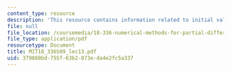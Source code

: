 ```yaml
---
content_type: resource
description: 'This resource contains information related to initial value problems. '
file: null
file_location: /coursemedia/18-336-numerical-methods-for-partial-differential-equations-spring-2009/379860bd755f63b2873eda4e2fc5a337_MIT18_336S09_lec13.pdf
file_type: application/pdf
resourcetype: Document
title: MIT18_336S09_lec13.pdf
uid: 379860bd-755f-63b2-873e-da4e2fc5a337
---
```

